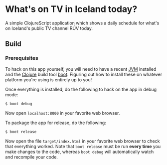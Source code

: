 # What's on TV in Iceland today?

A simple ClojureScript application which shows a daily schedule for what's on Iceland's public TV channel RÚV today.

## Build

### Prerequisites

To hack on this app yourself, you will need to have a recent [JVM][jvm] installed and the [Clojure][clojure] build tool [boot][boot]. Figuring out how to install these on whatever platform you're using is entirely up to you! 

[boot]: http://boot-clj.com/
[clojure]: http://clojure.org/
[jvm]: http://www.oracle.com/technetwork/java/javase/downloads/index.html

Once everything is installed, do the following to hack on the app in debug mode:

```
$ boot debug
```

Now open `localhost:8000` in your favorite web browser.

To package the app for release, do the following:

```
$ boot release
```

Now open the file `target/index.html` in your favorite web browser to check that everything worked. Note that `boot release` must be run **every time** you make changes to the code, whereas `boot debug` will automatically watch and recompile your code.
